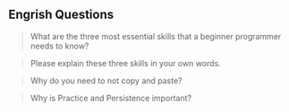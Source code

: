 ## Engrish Questions

>What are the three most essential skills that a beginner programmer needs to know?


>Please explain these three skills in your own words.


>Why do you need to not copy and paste?


>Why is Practice and Persistence important?

